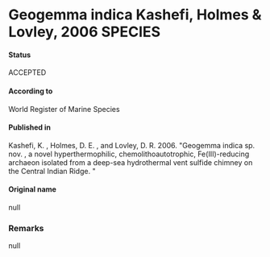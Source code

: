 # Geogemma indica Kashefi, Holmes & Lovley, 2006 SPECIES

#### Status
ACCEPTED

#### According to
World Register of Marine Species

#### Published in
Kashefi, K. , Holmes, D. E. , and Lovley, D. R. 2006. "Geogemma indica sp. nov. , a novel hyperthermophilic, chemolithoautotrophic, Fe(III)-reducing archaeon isolated from a deep-sea hydrothermal vent sulfide chimney on the Central Indian Ridge. "

#### Original name
null

### Remarks
null
